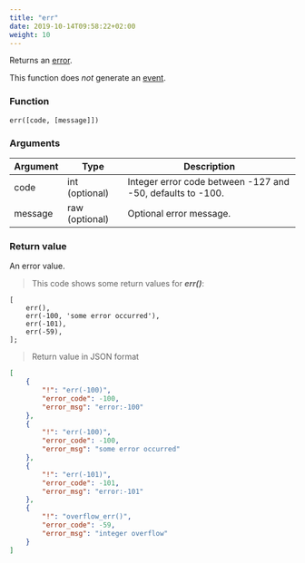 ```yaml
---
title: "err"
date: 2019-10-14T09:58:22+02:00
weight: 10
---
```


Returns an [error](../../data-types/error-type).

This function does *not* generate an [event](../../events).

### Function
`err([code, [message]])`

### Arguments
Argument | Type | Description
-------- | ---- | -----------
code | int (optional) | Integer error code between -127 and -50, defaults to -100.
message | raw (optional) | Optional error message.


### Return value
An error value.

> This code shows some return values for ***err()***:

```
[
    err(),
    err(-100, 'some error occurred'),
    err(-101),
    err(-59),
];
```

> Return value in JSON format

```json
[
    {
        "!": "err(-100)",
        "error_code": -100,
        "error_msg": "error:-100"
    },
    {
        "!": "err(-100)",
        "error_code": -100,
        "error_msg": "some error occurred"
    },
    {
        "!": "err(-101)",
        "error_code": -101,
        "error_msg": "error:-101"
    },
    {
        "!": "overflow_err()",
        "error_code": -59,
        "error_msg": "integer overflow"
    }
]
```
